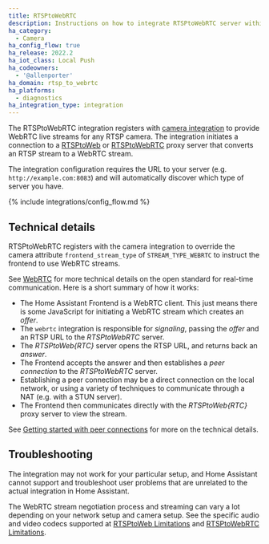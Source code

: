 ```yaml
---
title: RTSPtoWebRTC
description: Instructions on how to integrate RTSPtoWebRTC server within Home Assistant.
ha_category:
  - Camera
ha_config_flow: true
ha_release: 2022.2
ha_iot_class: Local Push
ha_codeowners:
  - '@allenporter'
ha_domain: rtsp_to_webrtc
ha_platforms:
  - diagnostics
ha_integration_type: integration
---
```


The RTSPtoWebRTC integration registers with [camera integration](/integrations/camera) to provide WebRTC live streams for any RTSP camera. The integration initiates a connection to a [RTSPtoWeb](https://github.com/deepch/RTSPtoWeb) or [RTSPtoWebRTC](https://github.com/deepch/RTSPtoWebRTC) proxy server that converts an RTSP stream to a WebRTC stream.

The integration configuration requires the URL to your server (e.g. `http://example.com:8083`) and will automatically discover which type of server you have.

<lite-youtube videoid="6hJXenSZJ5M" videotitle="Real Time Camera Viewing using RTSPtoWeb and Glance Cards in Home Assistant." posterquality="maxresdefault"></lite-youtube>

{% include integrations/config_flow.md %}

## Technical details

RTSPtoWebRTC registers with the camera integration to override the camera attribute `frontend_stream_type` of `STREAM_TYPE_WEBRTC` to instruct the frontend to use WebRTC streams.

<!-- Note: This documentation will be updated as support for other integrations is added, or if it is integrated directly into camera in future PRs. -->

See [WebRTC](https://webrtc.org/) for more technical details on the open standard for real-time communication. Here is a short summary of how it works:

- The Home Assistant Frontend is a WebRTC client. This just means there is some JavaScript for initiating a WebRTC stream which creates an *offer*.
- The `webrtc` integration is responsible for *signaling*, passing the *offer* and an RTSP URL to the *RTSPtoWebRTC* server.
- The *RTSPtoWeb{RTC}* server opens the RTSP URL, and returns back an *answer*.
- The Frontend accepts the answer and then establishes a *peer connection* to the *RTSPtoWebRTC* server.
- Establishing a peer connection may be a direct connection on the local network, or using a variety of techniques to communicate through a NAT (e.g. with a STUN server).
- The Frontend then communicates directly with the *RTSPtoWeb{RTC}* proxy server to view the stream.

See [Getting started with peer connections](https://webrtc.org/getting-started/peer-connections) for more on the technical details.

## Troubleshooting

The integration may not work for your particular setup, and Home Assistant cannot support and troubleshoot user problems that are unrelated to the actual integration in Home Assistant.

The WebRTC stream negotiation process and streaming can vary a lot depending on your network setup and camera setup. See the specific audio and video codecs supported at [RTSPtoWeb Limitations](https://github.com/deepch/RTSPtoWeb#limitations) and [RTSPtoWebRTC Limitations](https://github.com/deepch/RTSPtoWebRTC#limitations).
